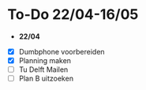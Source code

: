 # To-Do 22/04-16/05

- **22/04** </br>
- [x] Dumbphone voorbereiden</br>
- [x] Planning maken</br>
- [ ] Tu Delft Mailen</br>
- [ ] Plan B uitzoeken</br>